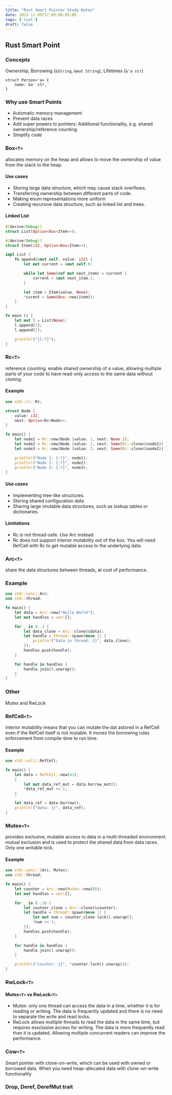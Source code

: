 ```yaml
---
title: "Rust Smart Pointer Study Notes"
date: 2023-11-09T17:09:00-05:00
tags: ['rust']
draft: false
---
```


## Rust Smart Point
### Concepts
Ownership, Borrowing (`&String`, `&mut String`), Lifetimes (`&'a str`)
```
struct Person<'a> {
    name: &a' str,
}
```
### Why use Smart Points
* Automatic memory management
* Prevent data races
* Add super powers to pointers: Additional functionality, e.g. shared ownership/reference counting.  
* Simplify code

### Box`<T>`
allocates memory on the heap and allows to move the ownership of value from the stack to the heap. 
#### Use cases
* Storing large data structure, which may cause stack overflows. 
* Transferring ownership between different parts of code. 
* Making enum representations more uniform
* Creating recursive data structure, such as linked list and trees. 
#### Linked List
```rust
#[derive(Debug)]
struct List(Option<Box<Item>>);

#[derive(Debug)]
struct Item(i32, Option<Box<Item>>);

impl List {
    fn append(&mut self, value: i32) {
        let mut current = &mut self.0;

        while let Some(ref mut next_item) = current {
            current = &mut next_item.1;
        }

        let item = Item(value, None);
        *curent = Some(Box::new(item));
    }
}

fn main () {
    let mut l = List(None);
    l.append(1);
    l.append(2);

    println!("{l:?}");
}
```

### Rc`<T>`
reference counting. enable shared ownership of a value, allowing multiple parts of your code to have read-only access to the same data without cloning. 

#### Example
```rust
use std::rc::Rc;

struct Node {
    value: i32,
    next: Option<Rc<Node>>,
}

fn main() {
    let node1 = Rc::new(Node {value: 1, next: None });
    let node2 = Rc::new(Node {value: 2, next: Some(Rc::clone(&node1)) });
    let node3 = Rc::new(Node {value: 3, next: Some(Rc::clone(&node2)) });

    println!("Node 1: {:?}", node1);
    println!("Node 2: {:?}", node2);
    println!("Node 3: {:?}", node3);
}
```

#### Use cases
* Implementing tree-like structures. 
* Storing shared configuration data
* Sharing large imutable data structures, such as lookup tables or dictionaries. 

#### Limitations
* Rc<T> is not thread-safe. Use Arc<T> instead. 
* Rc<T> does not support interior mutability out of the box. You will need RefCell<T> with Rc<T> to get mutable access to the underlying data. 

### Arc`<T>` 
share the data structures between threads, at cost of performance. 
### Example
```rust
use std::sync::Arc;
use std::thread;

fn main() {
    let data = Arc::new("Hello World");
    let mut handles = vec![];

    for _ in 0..3 {
        let data_clone = Arc::clone(&data);
        let handle = thread::spawn(move || {
            println!("Data in thread: {}", data_clone);
        });
        handles.push(handle);
    }

    for handle in handles {
        handle.join().unwrap();
    }
}
```
### Other
Mutex<T> and RwLock<T>

### RefCell`<T>`
interior mutability means that you can mutate the dat astored in a RefCell<T> even if the RefCell<T> itself is not mutable. 
It moves the borrowing rules enforcement from compile-time to run time. 
#### Example
```rust
use std::cell::RefCell;

fn main() {
    let data = RefCell::new(42);
    {
        let mut data_ref_mut = data.borrow_mut();
        *data_ref_mut += 1;
    }

    let data_ref = data.borrow();
    println!("data: {}", data_ref);
}
```

### Mutex`<T>`
provides exclusive, mutable access to data in a multi-threaded environment. mutual exclusion and is used to protect the shared data from data races. Only one writable lock. 
#### Example
```rust
use std::sync::{Arc, Mutex};
use std::thread;

fn main() {
    let counter = Arc::new(Mutex::new(0));
    let mut handles = vec![];

    for _ in 0..10 {
        let coutner_clone = Arc::clone(&counter);
        let handle = thread::spawn(move || {
            let mut num = counter_clone.lock().unwrap();
            *num += 1;
        });
        handles.push(handle);
    }

    for handle in handles {
        handle.join().unwrap();
    }

    println!("counter: {}", *counter.lock().unwrap());
}
```

### RwLock`<T>`
#### Mutex`<T>` vs RwLock`<T>`
* Mutex: only one thread can access the data in a time, whether it is for reading or writing. The data is frequently updated and there is no need to separate the write and read locks.
* RwLock allows multiple threads to read the data in the same time, but requires esxclusive access for writing. The data is more frequently read than it is updated. Allowing multiple concurrent readers can improve the performance. 

### Cow`<T>`
Smart pointer with clone-on-write, which can be used with owned or borrowed data. When you need heap-allocated data with clone-on-write functionality

### Drop, Deref, DerefMut trait
